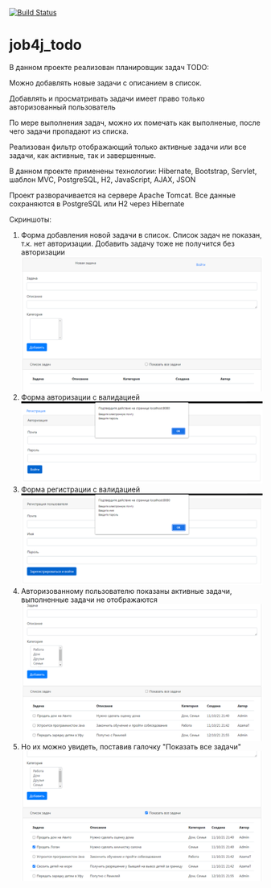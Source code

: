 [![Build Status](https://app.travis-ci.com/Azamat-Sult/job4j_todo.svg?branch=main)](https://app.travis-ci.com/Azamat-Sult/job4j_todo)
# job4j_todo

В данном проекте реализован планировщик задач TODO:

Можно добавлять новые задачи с описанием в список.

Добавлять и просматривать задачи имеет право только авторизованный пользователь

По мере выполнения задач, можно их помечать как выполненые, после чего задачи пропадают из списка.

Реализован фильтр отображающий только активные задачи или все задачи, как активные, так и завершенные.

В данном проекте применены технологии: Hibernate, Bootstrap, Servlet,
шаблон MVC, PostgreSQL, H2, JavaScript, AJAX, JSON

Проект разворачивается на сервере Apache Tomcat.
Все данные сохраняются в PostgreSQL или H2 через Hibernate

Скриншоты:
1. Форма добавления новой задачи в список. Список задач не показан, 
т.к. нет авторизации. Добавить задачу тоже не получится без авторизации
   ![ScreenShot](images/Screenshot_1.png)
2. Форма авторизации с валидацией
   ![ScreenShot](images/Screenshot_2.png)
3. Форма регистрации с валидацией
   ![ScreenShot](images/Screenshot_3.png)
4. Авторизованному пользователю показаны активные задачи,
выполненные задачи не отображаются
   ![ScreenShot](images/Screenshot_4.png)
5. Но их можно увидеть, поставив галочку "Показать все задачи"
   ![ScreenShot](images/Screenshot_5.png)
